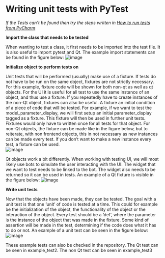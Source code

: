 # Writing unit tests with PyTest

_If the Tests can't be found then try the steps written in [How to run tests from PyCharm](How-to-run-tests-from-PyCharm)_

**Import the class that needs to be tested**

When wanting to test a class, it first needs to be imported into the test file. It is also useful to import pytest and Qt. The example import statements can be found in the figure below: 
![image](uploads/7e4243b51b68a7b78d37352ea2f73458/image.png)
 
**Initialize object to perform tests on**

Unit tests that will be performed (usually) make use of a fixture. If tests do not have to be run on the same object, fixtures are not strictly necessary. For this example, fixture code will be shown for both non-qt as well as qt objects. For the UI it is useful for all test to use the same instance of an object, and thus use a fixture. If you repeatedly have to create instances of the non-Qt object, fixtures can also be useful. A fixture an initial condition of a piece of code that will be tested. For example, if we want to test the model_parameter_display, we will first setup an initial parameter_display tagged as a fixture. This fixture will then be used in further unit tests. Fixtures would only have to written once for all tests for that object. For non-Qt objects, the fixture can be made like in the figure below, but to reiterate, with non frontend objects, this in not necessary as new instances can be made every test. If you don’t want to make a new instance every test, a fixture can be used.   
![image](uploads/a6cdbb69a567dfe7b0e2b27e967cf6ef/image.png)
 
Qt objects work a bit differently. When working with testing UI, we will most likely use bots to simulate the user interacting with the UI. The widget that we want to test needs to be linked to the bot. The widget also needs to be returned so it can be used in tests. An example of a Qt fixture is visible in the figure below:
![image](uploads/737e93bc077a6cf4dbbebe6bfe64b146/image.png) 
 
**Write unit tests**
 
Now that the objects have been made, they can be tested. The goal with a unit test is that one ‘unit’ of code is tested at a time. This could for example be the initialization of the object, the functionality of the object or the interaction of the object. Every test should be a ‘def’, where the parameter is the instance of the object that was made in the fixture. Some kind of assertion will be made in the test, determining if the code does what it has to do or not. An example of a unit test can be seen in the figure below:  
![image](uploads/8e5d65be17d8099144463a3b6faee5c4/image.png)

These example tests can also be checked in the repository. The Qt test can be seen in example_test2. The non Qt test can be seen in example_test3